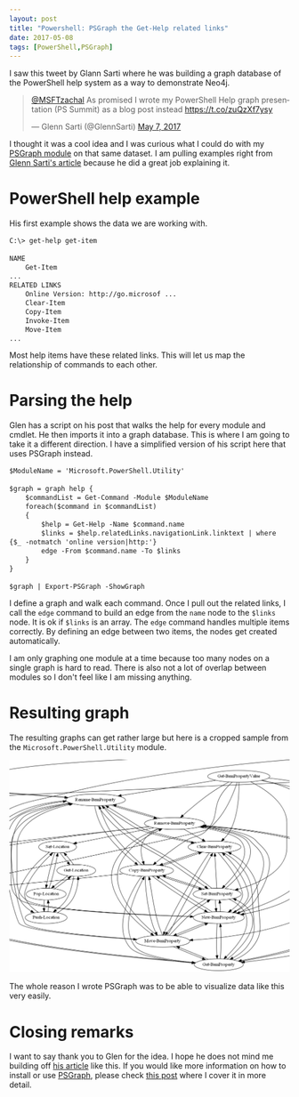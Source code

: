 ```yaml
---
layout: post
title: "Powershell: PSGraph the Get-Help related links"
date: 2017-05-08
tags: [PowerShell,PSGraph]
---
```


I saw this tweet by Glann Sarti where he was building a graph database of the PowerShell help system as a way to demonstrate Neo4j.

<blockquote class="twitter-tweet" data-lang="en"><p lang="en" dir="ltr"><a href="https://twitter.com/MSFTzachal">@MSFTzachal</a> As promised I wrote my PowerShell Help graph presentation (PS Summit) as a blog post instead <a href="https://t.co/zuQzXf7ysy">https://t.co/zuQzXf7ysy</a></p>&mdash; Glenn Sarti (@GlennSarti) <a href="https://twitter.com/GlennSarti/status/861081215633412096">May 7, 2017</a></blockquote>
<script async src="//platform.twitter.com/widgets.js" charset="utf-8"></script>

I thought it was a cool idea and I was curious what I could do with my [PSGraph module](https://kevinmarquette.github.io/2017-01-30-Powershell-PSGraph) on that same dataset. I am pulling examples right from [Glenn Sarti's article](http://glennsarti.github.io/blog/graph-all-the-powershell-things) because he did a great job explaining it.

# PowerShell help example
His first example shows the data we are working with.

    C:\> get-help get-item

    NAME
        Get-Item
    ...
    RELATED LINKS
        Online Version: http://go.microsof ...
        Clear-Item
        Copy-Item
        Invoke-Item
        Move-Item
    ...

Most help items have these related links. This will let us map the relationship of commands to each other.

# Parsing the help

Glen has a script on his post that walks the help for every module and cmdlet. He then imports it into a graph database. This is where I am going to take it a different direction. I have a simplified version of his script here that uses PSGraph instead.

    $ModuleName = 'Microsoft.PowerShell.Utility'

    $graph = graph help {
        $commandList = Get-Command -Module $ModuleName
        foreach($command in $commandList)
        {
            $help = Get-Help -Name $command.name
            $links = $help.relatedLinks.navigationLink.linktext | where {$_ -notmatch 'online version|http:'}
            edge -From $command.name -To $links
        }
    } 

    $graph | Export-PSGraph -ShowGraph

I define a graph and walk each command. Once I pull out the related links, I call the `edge` command to build an edge from the `name` node to the `$links` node. It is ok if `$links` is an array. The `edge` command handles multiple items correctly. By defining an edge between two items, the nodes get created automatically.

I am only graphing one module at a time because too many nodes on a single graph is hard to read. There is also not a lot of overlap between modules so I don't feel like I am missing anything.

# Resulting graph

The resulting graphs can get rather large but here is a cropped sample from the `Microsoft.PowerShell.Utility` module.

![Basic Graph](/img/helpGraphSample.png)

The whole reason I wrote PSGraph was to be able to visualize data like this very easily. 

# Closing remarks

I want to say thank you to Glen for the idea. I hope he does not mind me building off [his article](http://glennsarti.github.io/blog/graph-all-the-powershell-things/) like this. If you would like more information on how to install or use [PSGraph](https://kevinmarquette.github.io/2017-01-30-Powershell-PSGraph), please check [this post](https://kevinmarquette.github.io/2017-01-30-Powershell-PSGraph) where I cover it in more detail.

